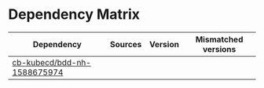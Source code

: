 # Dependency Matrix

Dependency | Sources | Version | Mismatched versions
---------- | ------- | ------- | -------------------
[cb-kubecd/bdd-nh-1588675974](https://github.com/cb-kubecd/bdd-nh-1588675974.git) |  | []() | 
